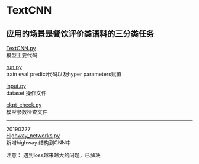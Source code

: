 # TextCNN
应用的场景是餐饮评价类语料的三分类任务  
---

[TextCNN.py](https://github.com/adowu/ado-tensorflow-models/blob/master/01_TextCNN/TextCNN.py)  
模型主要代码

[run.py](https://github.com/adowu/ado-tensorflow-models/blob/master/01_TextCNN/run.py)  
train eval predict代码以及hyper parameters赋值 

[input.py](https://github.com/adowu/ado-tensorflow-models/blob/master/01_TextCNN/input.py)  
dataset 操作文件

[ckpt_check.py](https://github.com/adowu/ado-tensorflow-models/blob/master/01_TextCNN/ckpt_check.py)  
模型参数检查文件

---
20190227  
[Highway_networks.py](https://github.com/adowu/ado-tensorflow-models/blob/master/01_TextCNN/Highway_networks.py)  
新增highway 结构到CNN中


注意： 遇到loss越来越大的问题，已解决